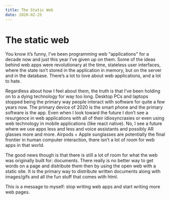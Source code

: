 ```yaml
---
title: The Static Web
date: 2020-02-25
---
```


# The static web

You know it’s funny, I’ve been programming web "applications" for a decade now and just this year I’ve given up on them. Some of the ideas behind web apps were revolutionary at the time, stateless user interfaces, where the state isn’t stored in the application in memory, but on the server and in the database. There’s a lot to love about web applications, and a lot to hate.

Regardless about how I feel about them, the truth is that I’ve been holding on to a dying technology for way too long. Desktop PCs and laptops stopped being the primary way people interact with software for quite a few years now. The primary device of 2020 is the smart phone and the primary software is the app. Even when I look toward the future I don’t see a resurgence in web applications with all of their idiosyncrasies or even using web technology in mobile applications (like react native). No, I see a future where we use apps less and less and voice assistants and possibly AR glasses more and more. Airpods + Apple sunglasses are potentially the final frontier in human  computer interaction, there isn’t a lot of room for web apps in that world.

The good news though is that there is still a lot of room for what the  web was originally built for: documents. There really is no better way to get words on a page and distribute them then by using the open web with a static site. It is the primary way to distribute written documents along with images/gifs and all the fun stuff that comes with html.

This is a message to myself: stop writing web apps and start writing more web pages.